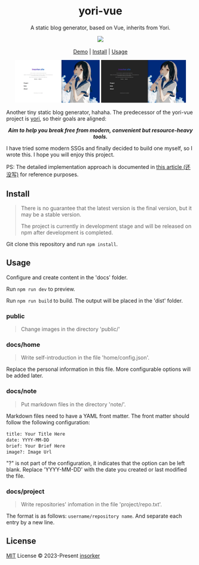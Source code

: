 <h1 align="center">
yori-vue
</h1>

<p align="center">
A static blog generator, based on Vue, inherits from Yori.
</p>

<p align="center">
  <a href="https://github.com/insorker/yori-vue">
    <img src="https://img.shields.io/badge/version-0.2.0-blue.svg" />
  </a>
</p>

<p align="center">
  <a href="https://insorker.github.io/">Demo</a> | <a href="#install">Install</a> | <a href="#usage">Usage</a>
</p>

<p align="center">
  <img width="45%" src="./readme-img/home-page-light.png" />
  <img width="45%" src="./readme-img/home-page-dark.png" />
</p>

Another tiny static blog generator, hahaha. The predecessor of the yori-vue project is [yori](https://github.com/insorker/yori), so their goals are aligned:

<p align="center">
  <b><i>Aim to help you break free from modern, convenient but resource-heavy tools.</b></i>
</p>

I have tried some modern SSGs and finally decided to build one myself, so I wrote this. I hope you will enjoy this project.

PS: The detailed implementation approach is documented in [this article (还没写)]('') for reference purposes.

## Install

> There is no guarantee that the latest version is the final version, but it may be a stable version.
> 
> The project is currently in development stage and will be released on npm after development is completed.

Git clone this repository and run `npm install`.

## Usage

Configure and create content in the 'docs' folder.

Run `npm run dev` to preview.

Run `npm run build` to build. The output will be placed in the 'dist' folder.

### public

> Change images in the directory 'public/'

### docs/home

> Write self-introduction in the file 'home/config.json'.

Replace the personal information in this file. More configurable options will be added later.

### docs/note

> Put markdown files in the directory 'note/'.

Markdown files need to have a YAML front matter. The front matter should follow the following configuration:

```
title: Your Title Here
date: YYYY-MM-DD
brief: Your Brief Here
image?: Image Url
```

"?" is not part of the configuration, it indicates that the option can be left blank. Replace 'YYYY-MM-DD' with the date you created or last modified the file.

### docs/project

> Write repositories' infomation in the file 'project/repo.txt'.

The format is as follows: `username/repository name`. And separate each entry by a new line.

## License

[MIT](LICENSE) License © 2023-Present [insorker](https://github.com/insorker)